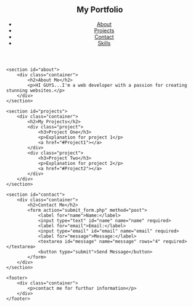 <!DOCTYPE html>
<html lang="en">
<head>
    <meta charset="UTF-8">
    <meta name="viewport" content="width=device-width, initial-scale=1.0">
    <title>My Portfolio</title>
    <link rel="stylesheet" href="styles.css">
</head>
<body>
    <header>
        <nav>
            <div class="container">
                <h1>My Portfolio</h1>
                <ul>
                    <li><a href="#about">About</a></li>
                    <li><a href="#projects">Projects</a></li>
                    <li><a href="#contact">Contact</a></li>
                    <li><a href="#skills">Skills</a></li>
                </ul>
            </div>
        </nav>
    </header>

    <section id="about">
        <div class="container">
            <h2>About Me</h2>
            <p>HI GUYS...I'm a web developer with a passion for creating stunning websites.</p>
        </div>
    </section>

    <section id="projects">
        <div class="container">
            <h2>My Projects</h2>
            <div class="project">
                <h3>Project One</h3>
                <p>Explanation for project 1</p>
                <a href="#Project1"></a>
            </div>
            <div class="project">
                <h3>Project Two</h3>
                <p>Explanation for project 2</p>
                <a href="#Project2"></a>
            </div>
        </div>
    </section>

    <section id="contact">
        <div class="container">
            <h2>Contact Me</h2>
            <form action="submit_form.php" method="post">
                <label for="name">Name:</label>
                <input type="text" id="name" name="name" required>
                <label for="email">Email:</label>
                <input type="email" id="email" name="email" required>
                <label for="message">Message:</label>
                <textarea id="message" name="message" rows="4" required></textarea>
                <button type="submit">Send Message</button>
            </form>
        </div>
    </section>

    <footer>
        <div class="container">
            <p>contact me for furthur information</p>
        </div>
    </footer>
</body>
</html>
